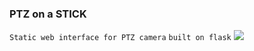 ### PTZ on a STICK
```Static web interface for PTZ camera```
```built on flask```
![](https://raw.githubusercontent.com/brlopes/PTZ_STICK/master/SS.png)
